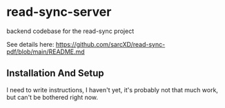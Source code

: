 # read-sync-server
backend codebase for the read-sync project

See details here: https://github.com/sarcXD/read-sync-pdf/blob/main/README.md

## Installation And Setup
I need to write instructions, I haven't yet, it's probably not that much work, but can't be bothered right now.
